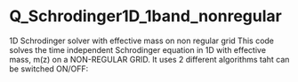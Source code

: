 # Q_Schrodinger1D_1band_nonregular
1D Schrodinger solver with effective mass on non regular grid
This code solves the time independent Schrodinger equation in 1D with effective mass, m(z) on a NON-REGULAR GRID.
It uses 2 different algorithms taht can be switched ON/OFF:
